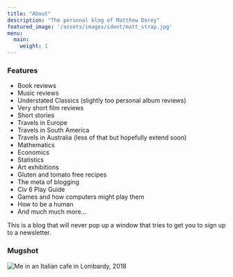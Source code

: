 ```yaml
---
title: "About"
description: "The personal blog of Matthew Dorey"
featured_image: '/assets/images/ident/matt_strap.jpg'
menu:
  main:
    weight: 1
---
```

### Features

- Book reviews
- Music reviews
- Understated Classics (slightly too personal album reviews)
- Very short film reviews
- Short stories
- Travels in Europe
- Travels in South America
- Travels in Australia (less of that but hopefully extend soon)
- Mathematics
- Economics
- Statistics
- Art exhibitions
- Gluten and tomato free recipes
- The meta of blogging
- Civ 6 Play Guide
- Games and how computers might play them
- How to be a human
- And much much more...

This is a blog that will never pop up a window that tries to get you to sign up to a newsletter.

### Mugshot

![Me in an Italian cafe in Lombardy, 2018](/assets/images/ident/BlogPic.jpg)